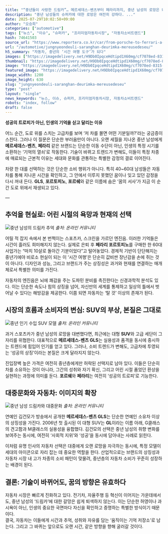 ```yaml
---
title: "“중년들이 사랑한 드림카”… 메르세데스-벤츠부터 페라리까지, 중년 남성의 로망은 왜 변하지 않을까?"
description: "중년 남성들의 슈퍼카에 대한 로망은 여전히 강하다. ..."
date: 2025-07-29T10:02:58+09:00
author: "오승희"
categories: ["automotive"]
tags: ["뉴스", "이슈", "슈퍼카", "프리미엄자동차시장", "자동차소비트렌드"]
hash: 74641503
source_url: "https://www.reportera.co.kr/car/from-porsche-to-ferrari-a-middle-aged-mans-supercar/"
url: "/automotive/jungnyeondeuli-saranghan-deurimka-mereusedeseu/"
h5_summary: "자동차, 중년의 ‘시간 여행 도구’가 되다"
images: ["https://imagedelivery.net/H9Db0IpqceHdtipd1X60mg/cf7078ed-8315-4c41-adfa-01d6524b6c00/public", "https://imagedelivery.net/H9Db0IpqceHdtipd1X60mg/10e4c991-cfc2-4207-ced5-c2b98752a200/public", "https://imagedelivery.net/H9Db0IpqceHdtipd1X60mg/a0c3a370-1331-4874-498c-edf715eda600/public", "https://imagedelivery.net/H9Db0IpqceHdtipd1X60mg/b5c19192-6a27-43af-d95d-92322ad5f200/public"]
thumbnail: "https://imagedelivery.net/H9Db0IpqceHdtipd1X60mg/cf7078ed-8315-4c41-adfa-01d6524b6c00/public"
image: "https://imagedelivery.net/H9Db0IpqceHdtipd1X60mg/cf7078ed-8315-4c41-adfa-01d6524b6c00/public"
featured_image: "https://imagedelivery.net/H9Db0IpqceHdtipd1X60mg/cf7078ed-8315-4c41-adfa-01d6524b6c00/public"
image_width: 1200
image_height: 630
slug: "jungnyeondeuli-saranghan-deurimka-mereusedeseu"
type: "post"
layout: "single"
news_keywords: "뉴스, 이슈, 슈퍼카, 프리미엄자동차시장, 자동차소비트렌드"
robots: "index, follow"
draft: false
---
```


**성공의 트로피가 아닌, 인생의 기억을 싣고 달리는 이유**

어느 순간, 도로 위를 스치는 고급차를 보며 ‘저 차를 몰면 어떤 기분일까?’라는 궁금증이 스친다. 그러나 이 질문은 단순한 부러움만이 아니다. 오랜 세월을 지나온 중년 남성에게 **메르세데스-벤츠**, **페라리** 같은 브랜드는 단순한 이동 수단이 아닌, 인생의 특정 시기를 소환하는 ‘기억의 열쇠’로 작동한다. 기술이 바뀌고 트렌드가 변해도, 이들이 특정 차종에 매료되는 근본적 이유는 세대와 문화를 관통하는 특별한 감정의 결로 이어진다.

차량 한 대를 선택하는 것은 단순한 소비 행위가 아니다. 특히 40~60대 남성들은 자동차를 통해 지나온 시간을 확인하고, 그 안에서 이루지 못했던 꿈이나 잊고 있던 감정을 다시 꺼내 든다. **GLS**, **포르토피노**, **포르쉐**와 같은 이름에 숨은 ‘꿈의 서사’가 지금 이 순간 도로 위에서 재생되고 있다.

—

## 추억을 현실로: 어린 시절의 욕망과 현재의 선택

![중년 남성의 드림카 추억](https://imagedelivery.net/H9Db0IpqceHdtipd1X60mg/a0c3a370-1331-4874-498c-edf715eda600/public)
*출처: 온라인 커뮤니티*


어릴 적 잡지 속에서 본 번쩍이는 스포츠카, 스크린을 가르던 엔진음. 이러한 기억들은 시간이 흘러도 희미해지지 않는다. 실제로 은퇴 후 **페라리 포르토피노**를 구매한 한 60대 사업가는 “마치 10살로 돌아간 기분이었다”고 털어놓았다. 경제적 기반이 단단해지는 중년기에야 비로소 현실이 되는 이 ‘시간 여행’은 단순히 값비싼 장난감을 손에 쥐는 것이 아니다. 디자인과 성능, 그리고 브랜드가 주는 상징성은 과거와 현재를 연결하는 매개체로서 특별한 의미를 가진다.

자동차의 엔진음은 뇌에 쾌감을 주는 도파민 분비를 촉진한다는 신경과학적 분석도 있다. 이는 단순한 속도나 힘의 상징을 넘어, 자신만의 세계를 통제하고 일상의 틀에서 벗어날 수 있다는 해방감을 제공한다. 이쯤 되면 자동차는 ‘탈 것’ 이상의 존재가 된다.

## 시장의 흐름과 소비자의 변심: SUV의 부상, 본질은 그대로

![중년 인기 수입 SUV 모델](https://imagedelivery.net/H9Db0IpqceHdtipd1X60mg/b5c19192-6a27-43af-d95d-92322ad5f200/public)
*출처: 온라인 커뮤니티*


과거 스포츠카가 중년 남성의 로망을 대변했다면, 최근에는 대형 **SUV**와 고급 세단이 그 자리를 위협한다. 대표적으로 **메르세데스-벤츠 GLS**는 실용성과 품격을 동시에 중시하는 트렌드에 힘입어 인기를 얻고 있다. 그러나, 소비 트렌드가 변해도, 고급차에 투영되는 ‘성공의 상징’이라는 본질은 크게 달라지지 않는다.

진입장벽 높은 가격은 여전히 중년층에게만 허락된 선택지로 남아 있다. 이들은 단순히 차를 소유하는 것이 아니라, 그간의 성취와 자기 확신, 그리고 어린 시절 품었던 환상을 실현하는 과정에 의미를 둔다. **포르쉐**와 **페라리**는 여전히 ‘성공의 트로피’로 기능한다.

## 대중문화와 자동차: 이미지의 확장

![중년 남성 드림카와 대중문화](https://imagedelivery.net/H9Db0IpqceHdtipd1X60mg/10e4c991-cfc2-4207-ced5-c2b98752a200/public)
*출처: 온라인 커뮤니티*


연예인 김건모가 방송에서 공개한 **메르세데스-벤츠 GLS**는 단순한 연예인 소유차 이상의 상징성을 가진다. 2006년 첫 출시된 이 대형 SUV는 **GL**이라는 이름 아래, G클래스의 견고함과 M클래스의 실용성을 융합했다. 김건모의 선택은 중년 남성의 취향 변화를 보여주는 동시에, 여전히 ‘사회적 지위’와 ‘성공’을 동시에 담아내는 사례로 읽힌다.

이처럼 유명 인사의 자동차 선택은 대중에게 오랜 로망을 자극하는 동시에, 특정 모델이 세대의 아이콘으로 자리 잡는 데 중요한 역할을 한다. 산업적으로는 브랜드의 상징성과 자동차 시장 내 고가 차종의 소비 패턴이 맞물려, 중년층의 자동차 소비가 꾸준히 성장하는 배경이 된다.

## 결론: 기술이 바뀌어도, 꿈의 방향은 유효하다

자동차 시장은 빠르게 진화하고 있다. 전기차, 자율주행 등 혁신이 이어지는 가운데에서도, 중년 남성의 ‘드림카’에 대한 갈망은 쉽게 퇴색하지 않는다. 이는 단순한 허영이나 과시욕이 아닌, 인생의 중요한 국면마다 자신을 확인하고 증명하는 특별한 방식이기 때문이다.  
결국, 자동차는 이들에게 시간과 추억, 성취와 자유를 담는 ‘움직이는 기억 저장소’로 남는다. 그리고 그 바퀴는 앞으로도 오랜 시간, 같은 방향을 향해 굴러갈 것이다.
